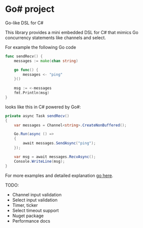 # Go\# project
Go-like DSL for C#

This library provides a mini embedded DSL for C# that mimics Go concurrency statements like channels and select.

For example the following Go code

```go
func sendRecv() {
	messages := make(chan string)

	go func() { 
		messages <- "ping"
	}()
	
	msg := <-messages
	fmt.Println(msg)
}
```

looks like this in C# powered by Go#:


```c#
private async Task sendRecv()
{
    var messages = Channel<string>.CreateNonBuffered();

    Go.Run(async () =>
    {
        await messages.SendAsync("ping");
    });

    var msg = await messages.RecvAsync();
    Console.WriteLine(msg);
}
```

For more examples and detailed explanation [go here](docs/examples.md).



TODO:

- Channel input validation
- Select input validation
- Timer, ticker
- Select timeout support
- Nuget package
- Performance docs


